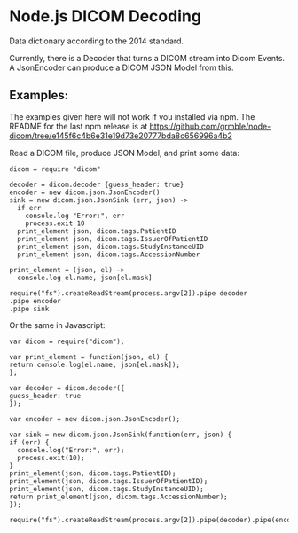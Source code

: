 Node.js DICOM Decoding
======================

Data dictionary according to the 2014 standard.

Currently, there is a Decoder that turns a DICOM stream
into Dicom Events.  A JsonEncoder can produce a
DICOM JSON Model from this.

Examples:
---------

The examples given here will not work if
you installed via npm.  The README for 
the last npm release is at
https://github.com/grmble/node-dicom/tree/e145f6c4b6e31e19d73e20777bda8c656996a4b2

Read a DICOM file, produce JSON Model, and print some data:


    dicom = require "dicom"

    decoder = dicom.decoder {guess_header: true}
    encoder = new dicom.json.JsonEncoder()
    sink = new dicom.json.JsonSink (err, json) ->
      if err
        console.log "Error:", err
        process.exit 10
      print_element json, dicom.tags.PatientID
      print_element json, dicom.tags.IssuerOfPatientID
      print_element json, dicom.tags.StudyInstanceUID
      print_element json, dicom.tags.AccessionNumber

    print_element = (json, el) ->
      console.log el.name, json[el.mask]

    require("fs").createReadStream(process.argv[2]).pipe decoder
    .pipe encoder
    .pipe sink

Or the same in Javascript:


    var dicom = require("dicom");

    var print_element = function(json, el) {
    return console.log(el.name, json[el.mask]);
    };

    var decoder = dicom.decoder({
    guess_header: true
    });

    var encoder = new dicom.json.JsonEncoder();

    var sink = new dicom.json.JsonSink(function(err, json) {
    if (err) {
      console.log("Error:", err);
      process.exit(10);
    }
    print_element(json, dicom.tags.PatientID);
    print_element(json, dicom.tags.IssuerOfPatientID);
    print_element(json, dicom.tags.StudyInstanceUID);
    return print_element(json, dicom.tags.AccessionNumber);
    });

    require("fs").createReadStream(process.argv[2]).pipe(decoder).pipe(encoder).pipe(sink);
